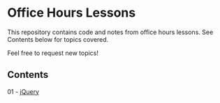 # Office Hours Lessons

This repository contains code and notes from office hours lessons. See Contents below for topics covered.

Feel free to request new topics!

## Contents

01 - [jQuery](https://github.com/albert-park/office-hours-lessons/tree/master/01-jQuery)